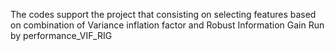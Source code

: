 The codes support the project that consisting on selecting features based on 
combination of Variance inflation factor and Robust Information Gain
Run by performance_VIF_RIG
 

